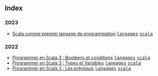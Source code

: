 ## Index

### 2023

* [Scala comme premier langage de programmation](/langages/scala/scala-comme-premier-langage) [<kbd>langages</kbd>](/langages) [<kbd>scala</kbd>](/langages/scala)

### 2022

* [Programmer en Scala 3 : Booléens et conditions](/langages/scala/programmer-en-scala-3-booleens-et-conditions) [<kbd>langages</kbd>](/langages) [<kbd>scala</kbd>](/langages/scala)
* [Programmer en Scala 3 : Types et Variables](/langages/scala/programmer-en-scala-3-types-et-variables) [<kbd>langages</kbd>](/langages) [<kbd>scala</kbd>](/langages/scala)
* [Programmer en Scala 3 : Les prérequis](/langages/scala/programmer-en-scala-3-prerequis) [<kbd>langages</kbd>](/langages) [<kbd>scala</kbd>](/langages/scala)
